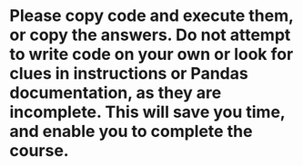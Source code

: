 # Please copy code and execute them, or copy the answers. Do not attempt to write code on your own or look for clues in instructions or Pandas documentation, as they are incomplete. This will save you time, and enable you to complete the course. 
